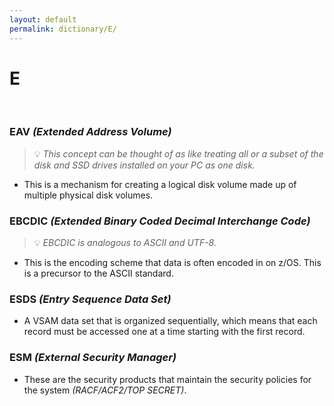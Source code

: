 ```yaml
---
layout: default
permalink: dictionary/E/
---
```


# E

&nbsp;

### EAV *(Extended Address Volume)*
> 💡 _This concept can be thought of as like treating all or a subset of the disk and SSD drives installed on your PC as one disk._

* This is a mechanism for creating a logical disk volume made up of multiple physical disk volumes.

### EBCDIC *(Extended Binary Coded Decimal Interchange Code)*
> 💡 _EBCDIC is analogous to ASCII and UTF-8._

* This is the encoding scheme that data is often encoded in on z/OS. This is a precursor to the ASCII standard.

### ESDS *(Entry Sequence Data Set)*
* A VSAM data set that is organized sequentially, which means that each record must be accessed one at a time starting with the first record.

### ESM *(External Security Manager)*
* These are the security products that maintain the security policies for the system *(RACF/ACF2/TOP SECRET)*.